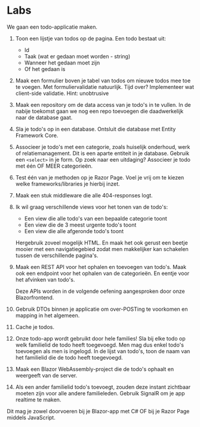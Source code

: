 # Labs

We gaan een todo-applicatie maken.

1. Toon een lijstje van todos op de pagina. Een todo bestaat uit:

	- Id
	- Taak (wat er gedaan moet worden - string)
	- Wanneer het gedaan moet zijn
	- Of het gedaan is

2. Maak een formulier boven je tabel van todos om nieuwe todos mee toe te voegen. Met formuliervalidatie natuurlijk.
   Tijd over? Implementeer wat client-side validatie. Hint: unobtrusive

3. Maak een repository om de data access van je todo's in te vullen. In de nabije toekomst gaan we nog een repo toevoegen die daadwerkelijk naar de database gaat.

4. Sla je todo's op in een database. Ontsluit die database met Entity Framework Core.

5. Associeer je todo's met een categorie, zoals huiselijk onderhoud, werk of relatiemanagement. Dit is een aparte entiteit in je database. Gebruik een `<select>` in je form. Op zoek naar een uitdaging? Associeer je todo met één OF MEER categorieën.

6. Test één van je methoden op je Razor Page. Voel je vrij om te kiezen welke frameworks/libraries je hierbij inzet.

7. Maak een stuk middleware die alle 404-responses logt.

8. Ik wil graag verschillende views voor het tonen van de todo's:
   * Een view die alle todo's van een bepaalde categorie toont
   * Een view die de 3 meest urgente todo's toont
   * Een view die alle afgeronde todo's toont

   Hergebruik zoveel mogelijk HTML. En maak het ook gerust een beetje mooier met een navigatiegebied zodat men makkelijker kan schakelen tussen de verschillende pagina's.
   
9. Maak een REST API voor het ophalen en toevoegen van todo's. Maak ook een endpoint voor het ophalen van de categorieën. En eentje voor het afvinken van todo's.

   Deze APIs worden in de volgende oefening aangesproken door onze Blazorfrontend.

10. Gebruik DTOs binnen je applicatie om over-POSTing te voorkomen en mapping in het algemeen.

11. Cache je todos.

12. Onze todo-app wordt gebruikt door hele families! Sla bij elke todo op welk familielid de todo heeft toegevoegd. Men mag dus enkel todo's toevoegen als men is ingelogd. In de lijst van todo's, toon de naam van het familielid die de todo heeft toegevoegd.

13. Maak een Blazor WebAssembly-project die de todo's ophaalt en weergeeft van de server.

14. Als een ander familielid todo's toevoegt, zouden deze instant zichtbaar moeten zijn voor alle andere familieleden. Gebruik SignalR om je app realtime te maken.
   
   Dit mag je zowel doorvoeren bij je Blazor-app met C# OF bij je Razor Page middels JavaScript.
